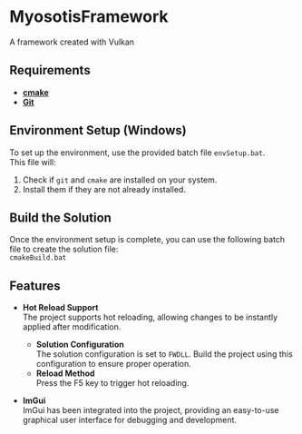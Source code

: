 # MyosotisFramework
A framework created with Vulkan 

## Requirements
- **[cmake](https://cmake.org)**
- **[Git](https://git-scm.com)**

## Environment Setup (Windows)
To set up the environment, use the provided batch file `envSetup.bat`.  
This file will:
1. Check if `git` and `cmake` are installed on your system.
2. Install them if they are not already installed.

## Build the Solution
Once the environment setup is complete, you can use the following batch file to create the solution file:  
`cmakeBuild.bat`

## Features
- **Hot Reload Support**  
  The project supports hot reloading, allowing changes to be instantly applied after modification.   
  - **Solution Configuration**  
    The solution configuration is set to `FWDLL`. Build the project using this configuration to ensure proper operation.
  - **Reload Method**  
    Press the F5 key to trigger hot reloading.

- **ImGui**  
  ImGui has been integrated into the project, providing an easy-to-use graphical user interface for debugging and development.
